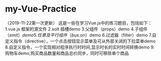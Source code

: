 # my-Vue-Practice
（2019-11-22第一次更新）
这是一些在学习Vue.js中的练习题目，包括如下：
1.vue.js 框架的源文件
2.solt 插槽demo
3.父组件（props）demo
4.子组件（$emit）demo
5.任意及平行组件（bus.$on）demo
6.过滤器（filter）demo
7.自定义指令（directive），一个点击按钮显示菜单及可从外部关闭的下拉菜单demo
8.自定义指令，一个实现相对程序执行时时间,显示时长的实时时间转换demo
9.购物车demo,购买商品数量和商品总价同步，同时可移除单个商品
